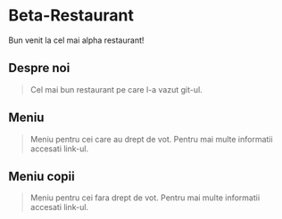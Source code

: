 # Beta-Restaurant

Bun venit la cel mai alpha restaurant!

## Despre noi
>Cel mai bun restaurant pe care l-a vazut git-ul.

## Meniu
>Meniu pentru cei care au drept de vot. Pentru mai multe informatii accesati link-ul.

## Meniu copii
>Meniu pentru cei fara drept de vot. Pentru mai multe informatii accesati link-ul.